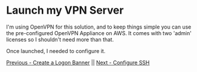 # Launch my VPN Server
I'm using OpenVPN for this solution, and to keep things simple you can use the pre-configured OpenVPN Appliance on AWS. It comes with two 'admin' licenses so I shouldn't need more than that.

Once launched, I needed to configure it.

[Previous - Create a Logon Banner](README4.md) || [Next - Configure SSH](README6.md)